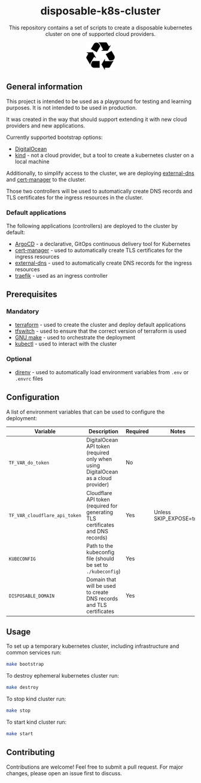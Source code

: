 <div align="center">

# disposable-k8s-cluster

This repository contains a set of scripts to create a disposable kubernetes cluster on one of supported cloud providers.

<img src="https://raw.githubusercontent.com/shini4i/assets/main/src/disposable-k8s-cluster/disposable.png" alt="Showcase" width="15%">

</div>

## General information

This project is intended to be used as a playground for testing and learning purposes. It is not intended to be used in
production.

It was created in the way that should support extending it with new cloud providers and new applications.

Currently supported bootstrap options:

* [DigitalOcean](https://www.digitalocean.com/)
* [kind](https://kind.sigs.k8s.io/) - not a cloud provider, but a tool to create a kubernetes cluster on a local machine

Additionally, to simplify access to the cluster, we are
deploying [external-dns](https://github.com/kubernetes-sigs/external-dns) and [cert-manager](https://cert-manager.io/)
to the cluster.

Those two controllers will be used to automatically create DNS records and TLS certificates for the ingress resources in
the cluster.

### Default applications

The following applications (controllers) are deployed to the cluster by default:

* [ArgoCD](https://argoproj.github.io/argo-cd/) - a declarative, GitOps continuous delivery tool for Kubernetes
* [cert-manager](https://cert-manager.io/) - used to automatically create TLS certificates for the ingress resources
* [external-dns](https://github.com/kubernetes-sigs/external-dns) - used to automatically create DNS records for the
  ingress resources
* [traefik](https://traefik.io/) - used as an ingress controller

## Prerequisites

### Mandatory

* [terraform](https://www.terraform.io/) - used to create the cluster and deploy default applications
* [tfswitch](https://tfswitch.warrensbox.com/) - used to ensure that the correct version of terraform is used
* [GNU make](https://www.gnu.org/software/make/) - used to orchestrate the deployment
* [kubectl](https://kubernetes.io/docs/tasks/tools/install-kubectl/) - used to interact with the cluster

### Optional

* [direnv](https://direnv.net/) - used to automatically load environment variables from `.env` or `.envrc` files

## Configuration

A list of environment variables that can be used to configure the deployment:

| Variable                      | Description                                                                        | Required | Notes                   |
|-------------------------------|------------------------------------------------------------------------------------|----------|-------------------------|
| `TF_VAR_do_token`             | DigitalOcean API token (required only when using DigitalOcean as a cloud provider) | No       |                         |
| `TF_VAR_cloudflare_api_token` | Cloudflare API token (required for generating TLS certificates and DNS records)    | Yes      | Unless SKIP_EXPOSE=true |
| `KUBECONFIG`                  | Path to the kubeconfig file (should be set to `./kubeconfig`)                      | Yes      |
| `DISPOSABLE_DOMAIN`           | Domain that will be used to create DNS records and TLS certificates                | Yes      |                         |

<!-- BEGINNING OF PRE-COMMIT-MAKEFILE HOOK -->
## Usage

To set up a temporary kubernetes cluster, including infrastructure and common services run:

```bash
make bootstrap
```

To destroy ephemeral kubernetes cluster run:

```bash
make destroy
```

To stop kind cluster run:

```bash
make stop
```

To start kind cluster run:

```bash
make start
```

<!-- END OF PRE-COMMIT-MAKEFILE HOOK -->

## Contributing

Contributions are welcome! Feel free to submit a pull request. For major changes, please open an issue first to discuss.
